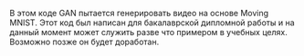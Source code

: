 В этом коде GAN пытается генерировать видео на основе Moving MNIST. Этот код был написан для бакалаврской дипломной работы и на данный момент может служить разве что примером в учебных целях. Возможно позже он будет доработан.
